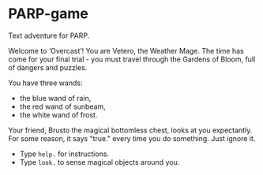 # PARP-game

Text adventure for PARP.

Welcome to ‘Overcast’! You are Vetero, the Weather Mage. 
The time has come for your final trial - you must travel 
through the Gardens of Bloom, full of dangers and puzzles. 

You have three wands: 
- the blue wand of rain, 
- the red wand of sunbeam, 
- the white wand of frost. 

Your friend, Brusto the magical bottomless chest, looks at you expectantly. For some reason, it says "true." every time you do something. Just ignore it.
- Type `help.` for instructions.
- Type `look.` to sense magical objects around you.
